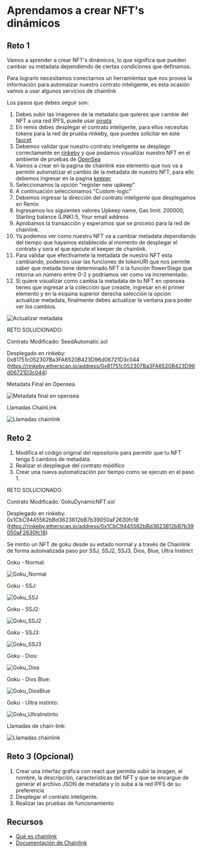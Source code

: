 # Aprendamos a crear NFT's dinámicos

## Reto 1

Vamos a aprender a crear NFT's dinámicos, lo que significa que pueden cambiar su metadata dependiendo de ciertas condiciones que definamos. 

Para lograrlo necesitamos conectarnos un herramientas que nos provea la información para automaizar nuestro contrato inteligente, es esta ocasión vamos a usar algunos servicios de chainlink

Los pasos que debes seguir son:

1. Debes subir las imagenes de la metadata que quieres que cambie del NFT a una red IPFS, puede usar [pinata](https://www.pinata.cloud/)
2. En remix debes desplegar el contrato inteligente, para ellos necesitas tokens para la red de prueba rinkeby, que puedes solicitar en este [faucet](https://www.pinata.cloud/)
3. Debemos validar que nuestro contrato inteligente se desplego correctamente en [rinkeby](https://rinkeby.etherscan.io/) y que podamos visualizar nuestro NFT en el ambiente de pruebas de [OpenSea](https://testnets.opensea.io/)
4. Vamos a crear en la pagina de chainlink ese elemento que nos va a permitir automatizar el cambio de la metadata de nuestro NFT, para ello debemos ingresar en la pagina [keeper](https://keepers.chain.link)
5. Seleccionamos la opción "register new upkeep"
6. A continuación seleccionamos "Custom-logic"
7. Debemos ingresar la dirección del contrato inteligente que desplegamos en Remix
8. Ingresamos los siguientes valores Upkeep name, Gas limit: 200000, Starting balance (LINK):5, Your email address
9. Aprobamos la transacción y esperamos que se proceso para la red de chainlink.
10. Ya podemos ver como nuestro NFT va a cambiar metadata dependiendo del tiempo que hayamos establecido al momento de desplegar el contrato y sera el que ejecute el keeper de chainlink.
11. Para validar que efectivamete la metadata de nuestro NFT esta cambiando, podemos usar las funciones de tokenURI que nos permite saber que metada tiene determinado NFT o la función flowerStage que retorna un número entre 0-2 y podriamos ver como va incrementado.
12. Si quiere visualizar como cambia la metadata de tu NFT en opensea tienes que ingresar a la colección que creaste, ingresar en el primer elemento y en la esquina superior derecha selección la opción actualizar metadata, finalmente debes actualizar la ventana para poder ver los cambios.

![Actualizar metadata](image/uptadeMetadata_1.jpg)

RETO SOLUCIONADO:

Contrato Modificado: SeedAutomatic.sol

Desplegado en rinkeby: 0x81751c052307Ba3FA6520B423D96d06721D3c044 (https://rinkeby.etherscan.io/address/0x81751c052307Ba3FA6520B423D96d06721D3c044)

Metadata Final en Opensea

![Metadata final en opensea](image/Problema_reto_open_sea_1.png)


Llamadas ChainLink

![Llamadas chainlink](image/chain_link_automatic_upkeep.png)


## Reto 2

1. Modifica el código original del repositorio para permitir que tu NFT tenga 5 cambios de metadata.
2. Realizar el despliegue del contrato módifico 
3. Crear una nueva automatización por tiempo como se ejecuto en el paso 1.

RETO SOLUCIONADO:

Contrato Modificado: GokuDynamicNFT.sol

Desplegado en rinkeby: 0x1CbC9445562bBd3623812bB7b39050aF2630fc18 (https://rinkeby.etherscan.io/address/0x1CbC9445562bBd3623812bB7b39050aF2630fc18)

Se mintio un NFT de goku desde su estado normal y a través de Chainlink de forma automatizada paso por SSJ, SSJ2, SSJ3, Dios, Blue, Ultra Instinct

Goku - Normal:

![Goku_Normal](image/opensea_goku_1.png)

Goku - SSJ:

![Goku_SSJ](image/opensea_goku_2.png)

Goku - SSJ2:

![Goku_SSJ2](image/opensea_goku_3.png)

Goku - SSJ3:

![Goku_SSJ3](image/opensea_goku_4.png)

Goku - Dios:

![Goku_Dios](image/opensea_goku_5.png)

Goku - Dios Blue:

![Goku_DiosBlue](image/opensea_goku_6.png)

Goku - Ultra instinto:

![Goku_UltraInstinto](image/opensea_goku_7.png)


Llamadas de chain-link:

![Llamadas chainlink](image/chain_link_goku_history.png)

## Reto 3 (Opcional)

1. Crear una interfaz gráfica con react que permita subir la imagen, el nombre, la descripción,  caracteristicas del NFT y que se encargue de generar el archivo JSON de metadata y lo suba a la red IPFS de su preferencia 
2. Desplegar el contrato inteligente.
3. Realizar las pruebas de funcionamiento


## Recursos

* [Qué es chainlink](https://chainlinkspanishcommunity.medium.com/qu%C3%A9-es-chainlink-6ea80f9ff95e)
* [Documentación de Chainlink ](https://docs.chain.link/docs)

